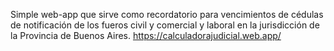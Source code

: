 Simple web-app que sirve como recordatorio para vencimientos de cédulas de notificación de los fueros civil y comercial y laboral en la jurisdicción de la Provincia de Buenos Aires.
https://calculadorajudicial.web.app/
